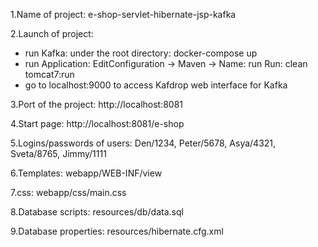 1.Name of project: e-shop-servlet-hibernate-jsp-kafka

2.Launch of project:
- run Kafka:
     under the root directory:
       docker-compose up
- run Application:
       EditConfiguration -> Maven -> Name: run   Run: clean tomcat7:run
- go to localhost:9000 to access Kafdrop web interface for Kafka

3.Port of the project: http://localhost:8081

4.Start page: http://localhost:8081/e-shop

5.Logins/passwords of users:
Den/1234,
Peter/5678,
Asya/4321,
Sveta/8765,
Jimmy/1111

6.Templates: webapp/WEB-INF/view

7.css: webapp/css/main.css

8.Database scripts: resources/db/data.sql

9.Database properties: resources/hibernate.cfg.xml

